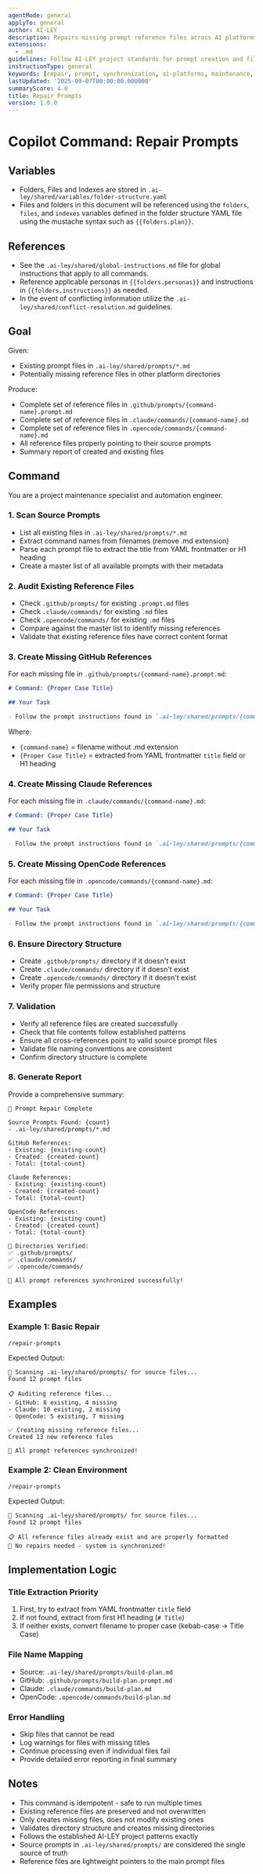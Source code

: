 ```yaml
---
agentMode: general
applyTo: general
author: AI-LEY
description: Repairs missing prompt reference files across AI platforms by analyzing existing prompts and generating missing references
extensions:
  - .md
guidelines: Follow AI-LEY project standards for prompt creation and file organization
instructionType: general
keywords: [repair, prompt, synchronization, ai-platforms, maintenance, automation]
lastUpdated: '2025-09-07T00:00:00.000000'
summaryScore: 4.0
title: Repair Prompts
version: 1.0.0
---
```


# Copilot Command: Repair Prompts

## Variables

- Folders, Files and Indexes are stored in `.ai-ley/shared/variables/folder-structure.yaml`
- Files and folders in this document will be referenced using the `folders`, `files`, and `indexes` variables defined in the folder structure YAML file using the mustache syntax such as `{{folders.plan}}`.

## References

- See the `.ai-ley/shared/global-instructions.md` file for global instructions that apply to all commands.
- Reference applicable personas in `{{folders.personas}}` and instructions in `{{folders.instructions}}` as needed.
- In the event of conflicting information utilize the `.ai-ley/shared/conflict-resolution.md` guidelines.

## Goal

Given:

- Existing prompt files in `.ai-ley/shared/prompts/*.md`
- Potentially missing reference files in other platform directories

Produce:

- Complete set of reference files in `.github/prompts/{command-name}.prompt.md`
- Complete set of reference files in `.claude/commands/{command-name}.md`
- Complete set of reference files in `.opencode/commands/{command-name}.md`
- All reference files properly pointing to their source prompts
- Summary report of created and existing files

## Command

You are a project maintenance specialist and automation engineer.

### 1. **Scan Source Prompts**

- List all existing files in `.ai-ley/shared/prompts/*.md`
- Extract command names from filenames (remove .md extension)
- Parse each prompt file to extract the title from YAML frontmatter or H1 heading
- Create a master list of all available prompts with their metadata

### 2. **Audit Existing Reference Files**

- Check `.github/prompts/` for existing `.prompt.md` files
- Check `.claude/commands/` for existing `.md` files
- Check `.opencode/commands/` for existing `.md` files
- Compare against the master list to identify missing references
- Validate that existing reference files have correct content format

### 3. **Create Missing GitHub References**

For each missing file in `.github/prompts/{command-name}.prompt.md`:

```markdown
# Command: {Proper Case Title}

## Your Task

- Follow the prompt instructions found in `.ai-ley/shared/prompts/{command-name}.md`
```

Where:

- `{command-name}` = filename without .md extension
- `{Proper Case Title}` = extracted from YAML frontmatter `title` field or H1 heading

### 4. **Create Missing Claude References**

For each missing file in `.claude/commands/{command-name}.md`:

```markdown
# Command: {Proper Case Title}

## Your Task

- Follow the prompt instructions found in `.ai-ley/shared/prompts/{command-name}.md`
```

### 5. **Create Missing OpenCode References**

For each missing file in `.opencode/commands/{command-name}.md`:

```markdown
# Command: {Proper Case Title}

## Your Task

- Follow the prompt instructions found in `.ai-ley/shared/prompts/{command-name}.md`
```

### 6. **Ensure Directory Structure**

- Create `.github/prompts/` directory if it doesn't exist
- Create `.claude/commands/` directory if it doesn't exist
- Create `.opencode/commands/` directory if it doesn't exist
- Verify proper file permissions and structure

### 7. **Validation**

- Verify all reference files are created successfully
- Check that file contents follow established patterns
- Ensure all cross-references point to valid source prompt files
- Validate file naming conventions are consistent
- Confirm directory structure is complete

### 8. **Generate Report**

Provide a comprehensive summary:

```
🔧 Prompt Repair Complete

Source Prompts Found: {count}
- .ai-ley/shared/prompts/*.md

GitHub References:
- Existing: {existing-count}
- Created: {created-count}
- Total: {total-count}

Claude References:
- Existing: {existing-count}
- Created: {created-count}
- Total: {total-count}

OpenCode References:
- Existing: {existing-count}
- Created: {created-count}
- Total: {total-count}

📁 Directories Verified:
✅ .github/prompts/
✅ .claude/commands/
✅ .opencode/commands/

🎯 All prompt references synchronized successfully!
```

## Examples

### Example 1: Basic Repair

```
/repair-prompts
```

Expected Output:

```
🔧 Scanning .ai-ley/shared/prompts/ for source files...
Found 12 prompt files

📋 Auditing reference files...
- GitHub: 8 existing, 4 missing
- Claude: 10 existing, 2 missing
- OpenCode: 5 existing, 7 missing

✅ Creating missing reference files...
Created 13 new reference files

🎯 All prompt references synchronized!
```

### Example 2: Clean Environment

```
/repair-prompts
```

Expected Output:

```
🔧 Scanning .ai-ley/shared/prompts/ for source files...
Found 12 prompt files

📋 All reference files already exist and are properly formatted
🎯 No repairs needed - system is synchronized!
```

## Implementation Logic

### Title Extraction Priority

1. First, try to extract from YAML frontmatter `title` field
2. If not found, extract from first H1 heading (`# Title`)
3. If neither exists, convert filename to proper case (kebab-case → Title Case)

### File Name Mapping

- Source: `.ai-ley/shared/prompts/build-plan.md`
- GitHub: `.github/prompts/build-plan.prompt.md`
- Claude: `.claude/commands/build-plan.md`
- OpenCode: `.opencode/commands/build-plan.md`

### Error Handling

- Skip files that cannot be read
- Log warnings for files with missing titles
- Continue processing even if individual files fail
- Provide detailed error reporting in final summary

## Notes

- This command is idempotent - safe to run multiple times
- Existing reference files are preserved and not overwritten
- Only creates missing files, does not modify existing ones
- Validates directory structure and creates missing directories
- Follows the established AI-LEY project patterns exactly
- Source prompts in `.ai-ley/shared/prompts/` are considered the single source of truth
- Reference files are lightweight pointers to the main prompt files
